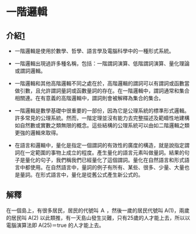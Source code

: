 # 一階邏輯

## 介紹[1]

* 一階邏輯是使用於數學、哲學、語言學及電腦科學中的一種形式系統。

* 一階邏輯出現過許多種名稱，包括：一階謂詞演算、低階謂詞演算、量化理論或謂詞邏輯。

* 一階邏輯和其他高階邏輯不同之處在於，高階邏輯的謂詞可以有謂詞或函數當做引數，且允許謂詞量詞或函數量詞的存在。在一階邏輯中，謂詞通常和集合相關連。在有意義的高階邏輯中，謂詞則會被解釋為集合的集合。

* 一階邏輯是數學基礎中很重要的一部份，因為它是公理系統的標準形式邏輯。許多常見的公理系統。然而，一階定理並沒有能力去完整描述及範疇性地建構如自然數或實數之類無限的概念。這些結構的公理系統可以由如二階邏輯之類更強的邏輯來取得。

* 在語言和邏輯中，量化是指定一個謂詞的有效性的廣度的構造，就是說指定謂詞在一定範圍的事物上成立的程度。產生量化的語言元素叫做量詞。結果的句子是量化的句子，我們稱我們已經量化了這個謂詞。量化在自然語言和形式語言中都使用。在自然語言中，量詞的例子有所有、某些、很多、少量、大量也是量詞。在形式語言中，量化是從舊公式產生新公式的。

[1]: http://zh.wikipedia.org/wiki/一阶逻辑

## 解釋
在一個島上，有很多居民，居民的代號叫 Ａ ，然後一歲的居民代號叫 A(1)，兩歲的居民叫 A(2) 以此類推，有一天島山發生災難，只有25歲的人才能上去，所以以電腦演算法即 A(25)＝true 的人才能上去。


